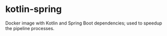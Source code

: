 # kotlin-spring
Docker image with Kotlin and Spring Boot dependencies; used to speedup the pipeline processes.
